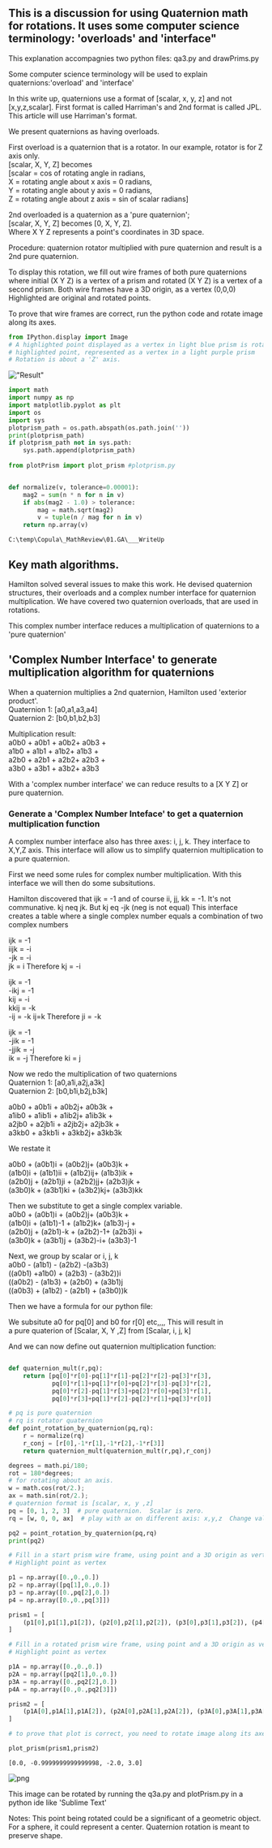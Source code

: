 ## This is a discussion for using Quaternion math for rotations.  It uses some computer science terminology: 'overloads' and 'interface"


This explanation accompagnies two python files:  qa3.py and drawPrims.py <br>

Some computer science terminology will be used to explain quaternions:'overload' and 'interface'

In this write up, quaternions use
a format of [scalar, x, y, z] and not [x,y,z,scalar].  First format is called Harriman's and 2nd format is called JPL.
This article will use Harriman's format.

We present quaternions as having overloads.  

First overload is a quaternion that is a rotator.  In our example, rotator is for Z axis only. <br>
 [scalar, X, Y, Z] becomes  <br>
 [scalar = cos of rotating angle in radians,  <br>
   X = rotating angle about x axis = 0 radians,  <br>
   Y = rotating angle about y axis = 0 radians,  <br>
   Z = rotating angle about z axis = sin of scalar radians]  <br>

 2nd overloaded is a quaternion as a 'pure quaternion';  <br>
 [scalar, X, Y, Z] becomes [0, X, Y, Z].  <br>
 Where X Y Z represents a point's coordinates in 3D space.  <br>
 
 Procedure: quaternion rotator multiplied with pure quaternion and result
 is a 2nd pure quaternion.

 To display this rotation,
 we fill out wire frames of both pure quaternions where initial (X Y Z) is a vertex 
 of a prism and  rotated (X Y Z) is a vertex of a second prism.
 Both wire frames have a 3D origin, as a vertex (0,0,0)
 Highlighted are original and rotated points.  

 To prove that wire frames are correct, run the python code and rotate
 image along its axes.



```python
from IPython.display import Image 
# A highlighted point displayed as a vertex in light blue prism is rotated to a 
# highlighted point, represented as a vertex in a light purple prism
# Rotation is about a 'Z' axis.
```

!["Result"](img/Result.png)



```python
import math
import numpy as np
import matplotlib.pyplot as plt
import os
import sys
plotprism_path = os.path.abspath(os.path.join(''))
print(plotprism_path)
if plotprism_path not in sys.path:
    sys.path.append(plotprism_path)
    
from plotPrism import plot_prism #plotprism.py


def normalize(v, tolerance=0.00001):
    mag2 = sum(n * n for n in v)
    if abs(mag2 - 1.0) > tolerance:
        mag = math.sqrt(mag2)
        v = tuple(n / mag for n in v)
    return np.array(v)
```

    C:\temp\Copula\_MathReview\01.GA\___WriteUp
    

## Key math algorithms.



Hamilton solved several issues to make this work.
He devised quaternion structures, their overloads and a complex number interface for quaternion multiplication.
We have covered two quaternion overloads, that are used in rotations.

This complex number interface reduces a multiplication of quaternions to a 'pure quaternion'


## 'Complex Number Interface' to generate multiplication algorithm for quaternions

When a quaternion multiplies a 2nd quaternion, Hamilton used 'exterior product'. <br>
Quaternion 1: [a0,a1,a3,a4] <br>
Quaternion 2: [b0,b1,b2,b3] <br>

Multiplication result: <br>
a0b0 + a0b1 + a0b2+ a0b3 + <br>
a1b0 + a1b1 + a1b2+ a1b3 + <br>
a2b0 + a2b1 + a2b2+ a2b3 + <br>
a3b0 + a3b1 + a3b2+ a3b3  <br>

With a 'complex number interface' we can reduce results to a [X Y Z] or pure quaternion.



### Generate a  'Complex Number Inteface' to get a quaternion multiplication function

A complex number interface also has three axes: i, j, k.  They interface to X,Y,Z axis.  This interface will allow us to simplify quaternion multiplication to a pure quaternion.

First we need some rules for complex number multiplication.  With this interface we will then do some subsitutions.

Hamilton discovered that ijk = -1 and of course ii, jj, kk = -1.  It's not communative.  kj neq jk. But kj eq -jk (neg is not equal)
This interface creates a table where a single complex number equals a combination of two complex numbers

ijk = -1 <br>
iijk = -i <br>
-jk = -i <br>
jk = i  Therefore kj = -i <br>

ijk = -1<br>
-ikj = -1<br>
kij = -i<br>
kkij = -k  <br>
-ij = -k
ij=k  Therefore ji = -k<br>

ijk = -1<br>
-jik = -1<br>
-jjik = -j<br>
ik = -j  Therefore ki = j<br>

Now we redo the multiplication of two quaternions<br>
Quaternion 1: [a0,a1i,a2j,a3k]<br>
Quaternion 2: [b0,b1i,b2j,b3k]<br>

 a0b0 + a0b1i + a0b2j+ a0b3k +<br>
 a1ib0 + a1ib1i + a1ib2j+ a1ib3k +<br>
 a2jb0 + a2jb1i + a2jb2j+ a2jb3k +<br>
 a3kb0 + a3kb1i + a3kb2j+ a3kb3k <br>

We restate it<br>

a0b0 + (a0b1)i + (a0b2)j+ (a0b3)k +<br>
(a1b0)i + (a1b1)ii + (a1b2)ij+ (a1b3)ik +<br>
(a2b0)j + (a2b1)ji + (a2b2)jj+ (a2b3)jk +<br>
(a3b0)k + (a3b1)ki + (a3b2)kj+ (a3b3)kk <br>

Then we substitute  to get a single complex variable.<br>
a0b0 + (a0b1)i + (a0b2)j+ (a0b3)k +<br>
(a1b0)i + (a1b1)-1 + (a1b2)k+ (a1b3)-j +<br>
(a2b0)j + (a2b1)-k + (a2b2)-1+ (a2b3)i +<br>
(a3b0)k + (a3b1)j + (a3b2)-i+ (a3b3)-1 <br>

Next, we group by scalar or i, j, k <br>
a0b0 - (a1b1) - (a2b2) -(a3b3)<br>
((a0b1) +a1b0) + (a2b3) - (a3b2))i<br>
((a0b2) - (a1b3) + (a2b0) + (a3b1)j<br>
((a0b3) + (a1b2) - (a2b1) +  (a3b0))k<br>

Then we have a formula for our python file:

We subsitute a0 for pq[0] and b0 for r[0] etc,,,,   This will result in <br>
a pure quaterion of [Scalar, X, Y ,Z] from [Scalar, i, j, k]

And we can now define out quaternion multiplication function:


```python

def quaternion_mult(r,pq):
    return [pq[0]*r[0]-pq[1]*r[1]-pq[2]*r[2]-pq[3]*r[3],
            pq[0]*r[1]+pq[1]*r[0]+pq[2]*r[3]-pq[3]*r[2],
            pq[0]*r[2]-pq[1]*r[3]+pq[2]*r[0]+pq[3]*r[1],
            pq[0]*r[3]+pq[1]*r[2]-pq[2]*r[1]+pq[3]*r[0]]

# pq is pure quaternion
# rq is rotator quaternion
def point_rotation_by_quaternion(pq,rq):
    r = normalize(rq)
    r_conj = [r[0],-1*r[1],-1*r[2],-1*r[3]]
    return quaternion_mult(quaternion_mult(r,pq),r_conj)
```


```python
degrees = math.pi/180;
rot = 180*degrees;
# for rotating about an axis.
w = math.cos(rot/2.);
ax = math.sin(rot/2.);
# quaternion format is [scalar, x, y ,z]
pq = [0, 1, 2, 3]  # pure quaternion.  Scalar is zero.
rq = [w, 0, 0, ax]  # play with ax on different axis: x,y,z  Change values of w and ax.

pq2 = point_rotation_by_quaternion(pq,rq)
print(pq2)

# Fill in a start prism wire frame, using point and a 3D origin as vertices
# Highlight point as vertex

p1 = np.array([0.,0.,0.])
p2 = np.array([pq[1],0.,0.])
p3 = np.array([0.,pq[2],0.])
p4 = np.array([0.,0.,pq[3]])

prism1 = [
    (p1[0],p1[1],p1[2]), (p2[0],p2[1],p2[2]), (p3[0],p3[1],p3[2]), (p4[0],p4[1],p4[2])
]

# Fill in a rotated prism wire frame, using point and a 3D origin as vertices
# Highlight point as vertex

p1A = np.array([0.,0.,0.])
p2A = np.array([pq2[1],0.,0.])
p3A = np.array([0.,pq2[2],0.])
p4A = np.array([0.,0.,pq2[3]])

prism2 = [
    (p1A[0],p1A[1],p1A[2]), (p2A[0],p2A[1],p2A[2]), (p3A[0],p3A[1],p3A[2]), (p4A[0],p4A[1],p4A[2])
]

# to prove that plot is correct, you need to rotate image along its axes.

plot_prism(prism1,prism2)
```

    [0.0, -0.9999999999999998, -2.0, 3.0]
    


    
![png](README_files/README_12_1.png)
    


This image can be rotated by running the q3a.py and plotPrism.py in a python ide like 'Sublime Text'

Notes:  This point being rotated could be a significant of a geometric object.  For a sphere, it could represent a center. Quaternion rotation is meant to preserve shape.
        
